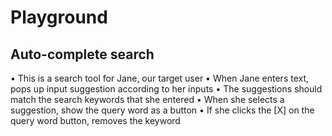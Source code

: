Playground
==================

Auto-complete search
-------------------
• This is a search tool for Jane, our target user
• When Jane enters text, pops up input suggestion according to her inputs
• The suggestions should match the search keywords that she entered
• When she selects a suggestion, show the query word as a button
• If she clicks the [X] on the query word button, removes the keyword